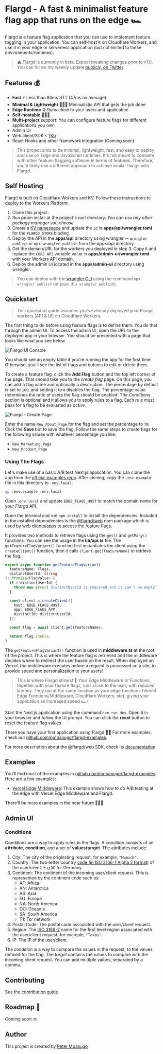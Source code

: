 # Flargd - A fast &amp; minimalist feature flag app that runs on the edge 🏎

Flargd is a feature flag application that you can use to implement feature toggling in your application. You can self-host it on Cloudflare Workers, and use it in your edge or serverless application (but not limited to these environments/runtimes).

> ⚠️ Flargd is currently in beta. Expect breaking changes prior to v1.0. You can follow my weekly update [publicly, on Twitter](https://twitter.com/p_mbanugo/status/1616467436919742465).

## Features 💰

- **Fast** ⚡️ Less than 80ms RTT (47ms on average)
- **Minimal & Lightweight** 🧘🏽‍♀️ Minimalistic API that gets the job done
- **Edge Runtime** ⚙️ Runs close to your users and application
- **Self-hostable** 👩🏽‍💻
- **Multi-project** support: You can configure feature flags for different applications you own
- Admin UI
- Web client/SDK < [1Kb](https://bundlephobia.com/package/@flargd/web)
- React Hooks and other framework integration (Coming soon)

> This project aims to be minimal, lightweight, fast, and easy to deploy and use on Edge and JavaScript runtimes. It's not meant to compete with other feature-flagging software in terms of features. Therefore, you'd likely use a different approach to achieve similar things with Flargd.

## Self Hosting

Flargd is built on Cloudflare Workers and KV. Follow these instructions to deploy to the Workers Platform:

1. Clone this project.
2. Run pnpm install at the project's root directory. _You can use any other package manager you choose_
3. Create a [KV namespace](https://developers.cloudflare.com/workers/wrangler/workers-kv/#create-a-kv-namespace-with-wrangler) and update the `id` in **apps/api/wrangler.toml** for the `FLARGD_STORE` binding.
4. Deploy the API in the **apps/api** directory using wrangler -- `wrangler publish` or `npx wrangler publish` from the _apps/api_ directory.
5. Get the domain/URL for the workers you deployed in step 3. Copy it and replace the `CORE_API` variable value in **apps/admin-ui/wrangler.toml** with your Workers API domain.
6. Deploy the admin UI located in the **apps/admin-ui** directory using wrangler.

> You can deploy with the [wrangler CLI](https://github.com/cloudflare/wrangler2) using the command `npx wrangler publish` (or `pnpm dlx wrangler publish`).

## Quickstart

> This quickstart guide assumes you've already deployed your Flargd workers (API & UI) on Cloudflare Workers.

The first thing to do before using feature flags is to define them. You do that through the admin UI. To access the admin UI, open the URL to the deployed app in your browser. You should be presented with a page that looks like what you see below.

![Flargd UI Console](https://dev-to-uploads.s3.amazonaws.com/uploads/articles/mya1ami6vumt62o61yea.png)

You should see an empty table if you're running the app for the first time. Otherwise, you'll see the list of flags and buttons to edit or delete them.

To create a feature flag, click the **Add Flag** button and the top left corner of the page. That should take you to the _create flag_ page. On this page, you can add a flag name and optionally a description. The percentage by default is set to `100`, and setting it to `0` disables the flag. The percentage value determines the ratio of users the flag should be enabled. The _Conditions_ section is optional and it allows you to apply rules to a flag. Each rule must pass for a flag to be evaluated as _active_.

![Flargd - Create Page](https://dev-to-uploads.s3.amazonaws.com/uploads/articles/bj0ixf9xn6362t9oxdp5.png)

Enter the name `New_About_Page` for the flag and set the percentage to `70`. Click the **Save** but to save the flag. Follow the same steps to create flags for the following values with whatever percentage you like:

- `New_Marketing_Page`
- `New_Product_Page`

### Using The Flags

Let's make use of a basic A/B test Next.js application. You can clone the app from the [official examples repo](https://github.com/pmbanugo/flargd-examples/tree/main/edge-functions/vercel-edge-middleware-nextjs). After cloning, copy the `.env.example` file in this directory to `.env.local`:

```bash
cp .env.example .env.local
```

Open `.env.local` and update `EDGE_FLAGS_HOST` to match the domain name for your _Flargd_ API.

Open the terminal and run `npm install` to install the dependencies. Included in the installed dependencies is the [@flargd/web](https://www.npmjs.com/package/@flargd/web) npm package which is used by web clients/apps to access the feature flags.

It provides two methods to retrieve flags using the `get()` and `getMany()` functions. You can see the usage in the **lib/api.ts** file. The `getFeatureFlagVariant()` function first instantiates the client using the `createClient()` function, then it calls `client.get(featureName)` to retrieve the flag.

```typescript
export async function getFeatureFlagVariant(
  featureName: Flags,
  distinctUserId: string
): Promise<FlagValue> {
  if (!distinctUserId) {
    throw new Error(`distinctUserId is required and it can't be empty`);
  }

  const client = createClient({
    host: EDGE_FLAGS_HOST,
    app: EDGE_FLAGS_APP,
    distinctId: distinctUserId,
  });

  const flag = await client.get(featureName);

  return flag.enable;
}
```

The `getFeatureFlagVariant()` function is used in **middleware.ts** at the root of the project. This is where the feature flag is retrieved and the middleware decides where to redirect the user based on the result. When deployed on Vercel, the middleware executes before a request is processed on a site, to provide speed and personalization to your users!

> This is where Flargd shines! 🌟 Your Edge Middleware or Functions, together with your feature flags, runs close to the user, with reduced latency. They run at the same location as your edge functions (Vercel Edge Functions/Middleware, Cloudflare Workers, etc), giving your application an increased speed 🏎⚡️

Start the Next.js application using the command `npm run dev`. Open it in your browser and follow the UI prompt. You can click the **reset** button to reset the feature flag values.

There you have your first application using Flargd 👏🏽 For more examples, check out [github.com/pmbanugo/flargd-examples](https://github.com/pmbanugo/flargd-examples).

For more description about the @flargd/web SDK, check its [documentation](/packages/web/README.md)

## Examples

You'll find most of the examples in [github.com/pmbanugo/flargd-examples](https://github.com/pmbanugo/flargd-examples). Here are a few examples:

- [Vercel Edge Middleware](https://github.com/pmbanugo/flargd-examples/tree/main/edge-functions/vercel-edge-middleware-nextjs): This example shows how to do A/B testing at the edge with Vercel Edge Middleware and Flargd.

There'll be more examples in the near future 👨🏽‍💻

## Admin UI

### Conditions

Conditions are a way to apply rules to the flags. A condition consists of an **attribute**, **condition**, and a set of **values/target**. The attributes include:

1. City: The city of the originating request, for example, `"Munich"`.
1. Country: The two-letter country [code (in ISO 3166-1 Alpha 2 format)](https://www.iso.org/obp/ui/#search/code/) of the user/client. E.g `DE` for Germany.
1. Continent: The continent of the incoming user/client request. This is represented by the continent code such as:
   - AF: Africa
   - AN: Antarctica
   - AS: Asia
   - EU: Europe
   - NA: North America
   - OC: Oceania
   - SA: South America
   - T1: Tor network
1. Postal Code: The postal code associated with the user/client request.
1. Region: The [ISO 3166-2](https://en.wikipedia.org/wiki/ISO_3166-2) name for the first level region associated with the user/client request, for example, `"Texas"`.
1. IP: The IP of the user/client.

The _condition_ is a way to compare the values in the request, to the values defined for the flag. The _target_ contains the values to compare with the incoming client request. You can add multiple values, separated by a comma.

## Contributing

See the [contribution guide](/CONTRIBUTING.md)

## Roadmap 🚧

Coming soon 🔜

## Author

This project is created by [Peter Mbanugo](https://github.com/pmbanugo)
